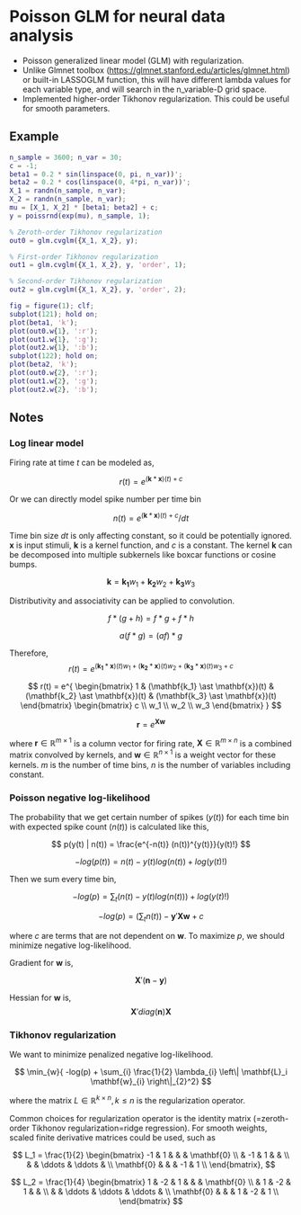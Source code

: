 # Poisson GLM for neural data analysis
- Poisson generalized linear model (GLM) with regularization.
- Unlike Glmnet toolbox (https://glmnet.stanford.edu/articles/glmnet.html) or built-in LASSOGLM function, this will have different lambda values for each variable type, and will search in the n_variable-D grid space.
- Implemented higher-order Tikhonov regularization. This could be useful for smooth parameters.

## Example

```MATLAB
n_sample = 3600; n_var = 30;
c = -1;
beta1 = 0.2 * sin(linspace(0, pi, n_var))';
beta2 = 0.2 * cos(linspace(0, 4*pi, n_var))';
X_1 = randn(n_sample, n_var);
X_2 = randn(n_sample, n_var);
mu = [X_1, X_2] * [beta1; beta2] + c;
y = poissrnd(exp(mu), n_sample, 1);

% Zeroth-order Tikhonov regularization
out0 = glm.cvglm({X_1, X_2}, y);

% First-order Tikhonov regularization
out1 = glm.cvglm({X_1, X_2}, y, 'order', 1);

% Second-order Tikhonov regularization
out2 = glm.cvglm({X_1, X_2}, y, 'order', 2);

fig = figure(1); clf;
subplot(121); hold on;
plot(beta1, 'k');
plot(out0.w{1}, ':r');
plot(out1.w{1}, ':g');
plot(out2.w{1}, ':b');
subplot(122); hold on;
plot(beta2, 'k');
plot(out0.w{2}, ':r');
plot(out1.w{2}, ':g');
plot(out2.w{2}, ':b');
```

## Notes

### Log linear model
Firing rate at time $t$ can be modeled as,

$$
r(t) = e^{ (\mathbf{k} \ast \mathbf{x})(t) + c}
$$

Or we can directly model spike number per time bin

$$
n(t) = e^{ (\mathbf{k} \ast \mathbf{x})(t) + c} / dt
$$

Time bin size $dt$ is only affecting constant, so it could be potentially ignored. $\mathbf{x}$ is input stimuli, $\mathbf{k}$ is a kernel function, and $c$ is a constant. The kernel $\mathbf{k}$ can be decomposed into multiple subkernels like boxcar functions or cosine bumps.


$$
\mathbf{k} = \mathbf{k_1}  w_1 + \mathbf{k_2} w_2 + \mathbf{k_3} w_3
$$

Distributivity and associativity can be applied to convolution.

$$
f \ast (g + h) = f \ast g + f \ast h  
$$

$$
a (f \ast g) = (af) \ast g
$$


Therefore,
$$
r(t) = e^{ (\mathbf{k_1} \ast \mathbf{x})(t) w_1 + (\mathbf{k_2} \ast \mathbf{x})(t) w_2 + ( \mathbf{k_3} \ast \mathbf{x})(t) w_3 + c }  
$$

$$
r(t) = e^{ \begin{bmatrix} 1 & (\mathbf{k_1} \ast \mathbf{x})(t) & (\mathbf{k_2} \ast \mathbf{x})(t) & (\mathbf{k_3} \ast \mathbf{x})(t) \end{bmatrix} \begin{bmatrix} c \\ w_1 \\ w_2 \\ w_3 \end{bmatrix} }
$$

$$
\mathbf{r} = e^{ \mathbf{X w} }
$$

where $\mathbf{r} \in \mathbb{R}^{m \times 1}$ is a column vector for firing rate, $\mathbf{X} \in \mathbb{R}^{m \times n}$ is a combined matrix convolved by kernels, and $\mathbf{w} \in \mathbb{R}^{n \times 1}$ is a weight vector for these kernels. $m$ is the number of time bins, $n$ is the number of variables including constant.

### Poisson negative log-likelihood

The probability that we get certain number of spikes ($y(t)$) for each time bin with expected spike count ($n(t)$) is calculated like this,

$$
p(y(t) | n(t)) = \frac{e^{-n(t)} (n(t))^{y(t)}}{y(t)!}
$$

$$
-log ( p(t) ) = n(t) - y(t) log(n(t)) + log(y(t)!)
$$

Then we sum every time bin,

$$
-log (p) = \sum_t {(n(t) - y(t) log(n(t))) + log(y(t)!)}
$$

$$
-log (p) = (\sum_t n(t)) - \mathbf{y}' \mathbf{Xw} + c
$$

where $c$ are terms that are not dependent on $\mathbf{w}$. To maximize $p$, we should minimize negative log-likelihood.

Gradient for $\mathbf{w}$ is,

$$
\mathbf{X}' (\mathbf{n} - \mathbf{y})
$$

Hessian for $\mathbf{w}$ is,
$$
\mathbf{X}' diag(\mathbf{n}) \mathbf{X}
$$


### Tikhonov regularization
We want to minimize penalized negative log-likelihood.

$$
\min_{w}{ -log(p) + \sum_{i} \frac{1}{2} \lambda_{i} \left\| \mathbf{L}_i \mathbf{w}_{i} \right\|_{2}^2}
$$

where the matrix $L \in \mathbb{R}^{k\times n}, k \le n$ is the regularization operator. 

Common choices for regularization operator is the identity matrix (=zeroth-order Tikhonov regularization=ridge regression). For smooth weights, scaled finite derivative matrices could be used, such as

$$
L_1 = \frac{1}{2} \begin{bmatrix}
-1 & 1 &  &  & \mathbf{0} \\
 & -1 & 1 &  &  \\
 &  & \ddots  & \ddots &  \\
\mathbf{0} &  &  & -1 & 1 \\
\end{bmatrix},
$$

$$
L_2 = \frac{1}{4} \begin{bmatrix}
1 & -2 & 1 &  & & \mathbf{0} \\
 & 1 & -2 & 1 & &  \\
 &  & \ddots  & \ddots &  \ddots & \\
\mathbf{0} &  &  & 1 & -2 & 1 \\
\end{bmatrix}
$$

